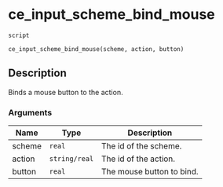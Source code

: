 # ce_input_scheme_bind_mouse
`script`
```gml
ce_input_scheme_bind_mouse(scheme, action, button)
```

## Description
Binds a mouse button to the action.

### Arguments
| Name | Type | Description |
| ---- | ---- | ----------- |
| scheme | `real` | The id of the scheme. |
| action | `string/real` | The id of the action. |
| button | `real` | The mouse button to bind. |
